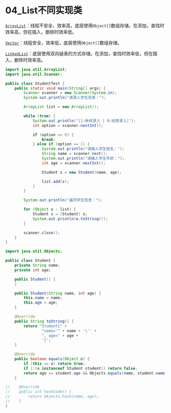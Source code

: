 # 04_List不同实现类

[`ArrayList`](https://docs.oracle.com/javase/8/docs/api/java/util/ArrayList.html)：线程不安全，效率高，底层使用`Object[]`数组存储。在添加，查找时效率高，但在插入，删除时效率低。

[`Vector`](https://docs.oracle.com/javase/8/docs/api/java/util/Vector.html)：线程安全，效率低，底层使用`Object[]`数组存储。

[`LinkedList`](https://docs.oracle.com/javase/8/docs/api/java/util/LinkedList.html)：底层使用双向链表的方式存储。在添加，查找时效率低，但在插入，删除时效率高。

```java
import java.util.ArrayList;
import java.util.Scanner;

public class StudentTest {
    public static void main(String[] args) {
        Scanner scanner = new Scanner(System.in);
        System.out.println("请录入学生信息：");

        ArrayList list = new ArrayList();

        while (true) {
            System.out.println("|1:继续录入 | 0:结束录入|");
            int option = scanner.nextInt();

            if (option == 0) {
                break;
            } else if (option == 1) {
                System.out.println("请输入学生姓名：");
                String name = scanner.next();
                System.out.println("请输入学生年龄：");
                int age = scanner.nextInt();

                Student s = new Student(name, age);

                list.add(s);
            }
        }

        System.out.println("遍历学生信息：");

        for (Object o : list) {
            Student s = (Student) o;
            System.out.println(o.toString());
        }

        scanner.close();
    }
}
```

```java
import java.util.Objects;

public class Student {
    private String name;
    private int age;

    public Student() {
    }

    public Student(String name, int age) {
        this.name = name;
        this.age = age;
    }

    @Override
    public String toString() {
        return "Student{" +
                "name='" + name + '\'' +
                ", age=" + age +
                '}';
    }

    @Override
    public boolean equals(Object o) {
        if (this == o) return true;
        if (!(o instanceof Student student)) return false;
        return age == student.age && Objects.equals(name, student.name);
    }

//    @Override
//    public int hashCode() {
//        return Objects.hash(name, age);
//    }
}
```

